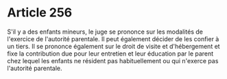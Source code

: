 # Article 256

S'il y a des enfants mineurs, le juge se prononce sur les modalités de l'exercice de l'autorité parentale. Il peut également décider de les confier à un tiers. Il se prononce également sur le droit de visite et d'hébergement et fixe la contribution due pour leur entretien et leur éducation par le parent chez lequel les enfants ne résident pas habituellement ou qui n'exerce pas l'autorité parentale.